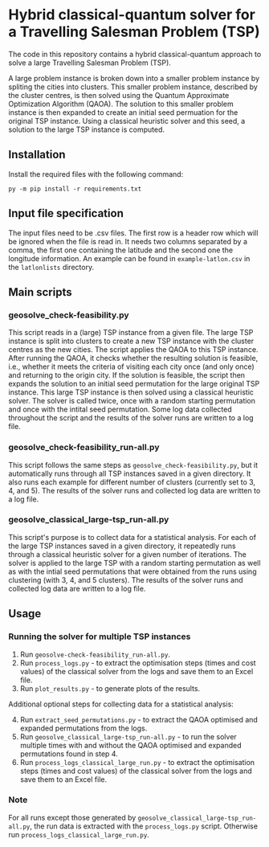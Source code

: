 # Hybrid classical-quantum solver for a Travelling Salesman Problem (TSP)

The code in this repository contains a hybrid classical-quantum approach to solve a large Travelling Salesman Problem (TSP). 

A large problem instance is broken down into a smaller problem instance by spliting the cities into clusters. This smaller problem instance, described by the cluster centres, is then solved using the Quantum Approximate Optimization Algorithm (QAOA). The solution to this smaller problem instance is then expanded to create an initial seed permuation for the original TSP instance. Using a classical heuristic solver and this seed, a solution to the large TSP instance is computed.


## Installation

Install the required files with the following command:

`py -m pip install -r requirements.txt`


## Input file specification

The input files need to be .csv files. The first row is a header row which will be ignored when the file is read in. It needs two columns separated by a comma, the first one containing the latitude and the second one the longitude information. An example can be found in `example-latlon.csv` in the `latlonlists` directory.


## Main scripts

### geosolve_check-feasibility.py

This script reads in a (large) TSP instance from a given file. The large TSP instance is split into clusters to create a new TSP instance with the cluster centres as the new cities. The script applies the QAOA to this TSP instance. After running the QAOA, it checks whether the resulting solution is feasible, i.e., whether it meets the criteria of visiting each city once (and only once) and returning to the origin city. If the solution is feasible, the script then expands the solution to an initial seed permutation for the large original TSP instance. This large TSP instance is then solved using a classical heuristic solver. The solver is called twice, once with a random starting permutation and once with the intital seed permutation. Some log data collected throughout the script and the results of the solver runs are written to a log file.

### geosolve_check-feasibility_run-all.py

This script follows the same steps as `geosolve_check-feasibility.py`, but it automatically runs through all TSP instances saved in a given directory. It also runs each example for different number of clusters (currently set to 3, 4, and 5). The results of the solver runs and collected log data are written to a log file.

### geosolve_classical_large-tsp_run-all.py

This script's purpose is to collect data for a statistical analysis. For each of the large TSP instances saved in a given directory, it repeatedly runs through a classical heuristic solver for a given number of iterations. The solver is applied to the large TSP with a random starting permutation as well as with the intial seed permutations that were obtained from the runs using clustering (with 3, 4, and 5 clusters). The results of the solver runs and collected log data are written to a log file.


## Usage

### Running the solver for multiple TSP instances
  1. Run `geosolve-check-feasibility_run-all.py`.
  2. Run `process_logs.py` - to extract the optimisation steps (times and cost values) of the classical solver from the logs and save them to an Excel file.
  3. Run `plot_results.py` - to generate plots of the results.

  Additional optional steps for collecting data for a statistical analysis:

  4. Run `extract_seed_permutations.py` - to extract the QAOA optimised and expanded permutations from the logs.
  5. Run `geosolve_classical_large-tsp_run-all.py` - to run the solver multiple times with and without the QAOA optimised and expanded permutations found in step 4.
  6. Run `process_logs_classical_large_run.py` - to extract the optimisation steps (times and cost values) of the classical solver from the logs and save them to an Excel file.

### Note
For all runs except those generated by `geosolve_classical_large-tsp_run-all.py`, the run data is extracted with the `process_logs.py` script. Otherwise run `process_logs_classical_large_run.py`.